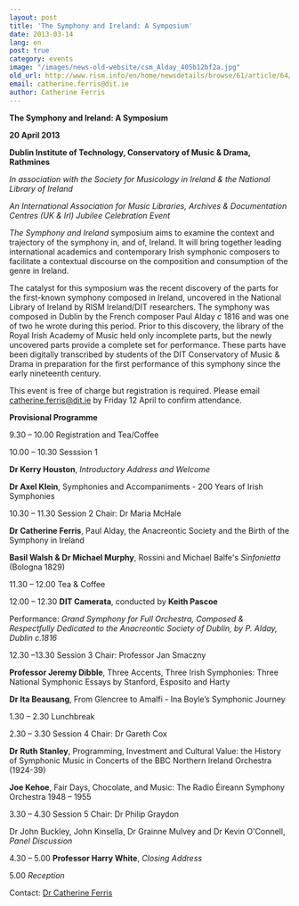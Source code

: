 ```yaml
---
layout: post
title: 'The Symphony and Ireland: A Symposium'
date: 2013-03-14
lang: en
post: true
category: events
image: "/images/news-old-website/csm_Alday_405b12bf2a.jpg"
old_url: http://www.rism.info/en/home/newsdetails/browse/61/article/64/the-symphony-and-ireland-a-symposium.html
email: catherine.ferris@dit.ie
author: Catherine Ferris
---
```


**The Symphony and Ireland: A Symposium**

**20 April 2013**

**Dublin Institute of Technology, Conservatory of Music & Drama, Rathmines**

_In association with the Society for Musicology in Ireland & the National Library of Ireland_

_An International Association for Music Libraries, Archives & Documentation Centres (UK & Irl) Jubilee Celebration Event_

_The Symphony and Ireland_ symposium aims to examine the context and trajectory of the symphony in, and of, Ireland. It will bring together leading international academics and contemporary Irish symphonic composers to facilitate a contextual discourse on the composition and consumption of the genre in Ireland.

The catalyst for this symposium was the recent discovery of the parts for the first-known symphony composed in Ireland, uncovered in the National Library of Ireland by RISM Ireland/DIT researchers. The symphony was composed in Dublin by the French composer Paul Alday _c_ 1816 and was one of two he wrote during this period. Prior to this discovery, the library of the Royal Irish Academy of Music held only incomplete parts, but the newly uncovered parts provide a complete set for performance. These parts have been digitally transcribed by students of the DIT Conservatory of Music & Drama in preparation for the first performance of this symphony since the early nineteenth century.

This event is free of charge but registration is required. Please email [catherine.ferris@dit.ie](mailto:catherine.ferris@dit.ie) by Friday 12 April to confirm attendance.

**Provisional Programme**


9.30 – 10.00  Registration and Tea/Coffee

10.00 – 10.30 Sesssion 1

**Dr Kerry Houston**, _Introductory Address and Welcome_

**Dr Axel Klein**, Symphonies and Accompaniments - 200 Years of Irish Symphonies


10.30 – 11.30 Session 2
Chair: Dr Maria McHale

**Dr Catherine Ferris**, Paul Alday, the Anacreontic Society and the Birth of the Symphony in Ireland

**Basil Walsh & Dr Michael Murphy**, Rossini and Michael Balfe's _Sinfonietta_ (Bologna 1829)

11.30 – 12.00 Tea & Coffee

12.00 – 12.30 **DIT Camerata**, conducted by **Keith Pascoe**

Performance: _Grand Symphony for Full Orchestra, Composed & Respectfully Dedicated to the Anacreontic Society of Dublin, by P. Alday, Dublin c.1816_

12.30 –13.30 Session 3
Chair: Professor Jan Smaczny

**Professor Jeremy Dibble**, Three Accents, Three Irish Symphonies: Three National Symphonic Essays by Stanford, Esposito and Harty

**Dr Ita Beausang**, From Glencree to Amalfi - Ina Boyle’s Symphonic Journey

1.30 – 2.30 Lunchbreak

2.30 – 3.30  Session 4
Chair: Dr Gareth Cox

**Dr Ruth Stanley**, Programming, Investment and Cultural Value: the History of Symphonic Music in Concerts of the BBC Northern Ireland Orchestra (1924-39)

**Joe Kehoe**, Fair Days, Chocolate, and Music: The Radio Éireann Symphony Orchestra 1948 – 1955

3.30 – 4.30 Session 5
Chair: Dr Philip Graydon

Dr John Buckley, John Kinsella, Dr Grainne Mulvey and Dr Kevin O'Connell, _Panel Discussion_


4.30 – 5.00 **Professor Harry White**, _Closing Address_

5.00 _Reception_

Contact: [Dr Catherine Ferris](mailto:catherine.ferris@dit.ie)
